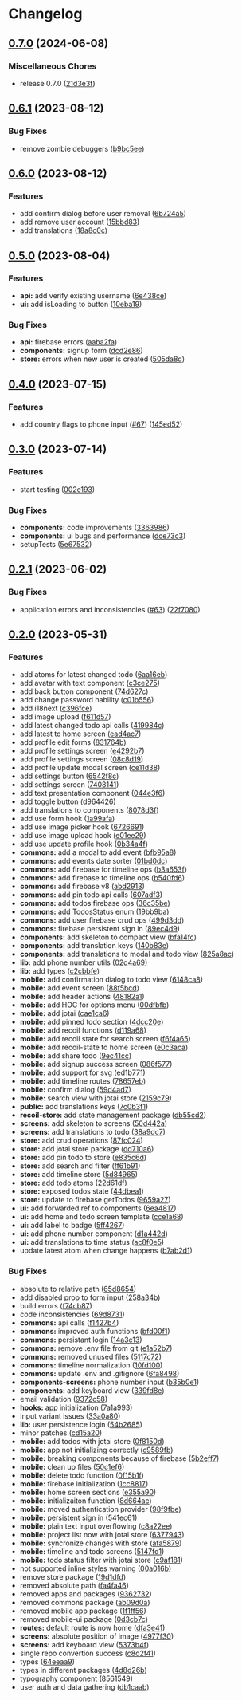 # Changelog

## [0.7.0](https://github.com/leonelmeque/timelin/compare/v0.6.1...v0.7.0) (2024-06-08)


### Miscellaneous Chores

* release 0.7.0 ([21d3e3f](https://github.com/leonelmeque/timelin/commit/21d3e3f9410161c635918b3070bd45de9429323f))

## [0.6.1](https://github.com/leonelmeque/timelin/compare/v0.6.0...v0.6.1) (2023-08-12)


### Bug Fixes

* remove zombie debuggers ([b9bc5ee](https://github.com/leonelmeque/timelin/commit/b9bc5ee2b7eff01617bba9358bf75b6491c80c62))

## [0.6.0](https://github.com/leonelmeque/timelin/compare/v0.5.0...v0.6.0) (2023-08-12)


### Features

* add confirm dialog before user removal ([6b724a5](https://github.com/leonelmeque/timelin/commit/6b724a5df7d46f17608ed12247112e4cac17478a))
* add remove user account ([15bbd83](https://github.com/leonelmeque/timelin/commit/15bbd835f029b5b3cd58651304000cd95122c1a1))
* add translations ([18a8c0c](https://github.com/leonelmeque/timelin/commit/18a8c0c4b61af398df8d34cdc51d652ed063b870))

## [0.5.0](https://github.com/leonelmeque/timelin/compare/v0.4.0...v0.5.0) (2023-08-04)


### Features

* **api:** add verify existing username ([6e438ce](https://github.com/leonelmeque/timelin/commit/6e438ceb276201649cfe0b63f68618502fa96898))
* **ui:** add isLoading to button ([10eba19](https://github.com/leonelmeque/timelin/commit/10eba193146bc183eeb70dc857231ea372739982))


### Bug Fixes

* **api:** firebase errors ([aaba2fa](https://github.com/leonelmeque/timelin/commit/aaba2fad0b515ef0b7b8387aecb106d3d3e776a7))
* **components:** signup form ([dcd2e86](https://github.com/leonelmeque/timelin/commit/dcd2e86a50b61eae6296831f3ccffa3e68755f72))
* **store:** errors when new user is created ([505da8d](https://github.com/leonelmeque/timelin/commit/505da8d773a389cd01223a96895e514ae87c69fa))

## [0.4.0](https://github.com/leonelmeque/timelin/compare/v0.3.0...v0.4.0) (2023-07-15)


### Features

* add country flags to phone input ([#67](https://github.com/leonelmeque/timelin/issues/67)) ([145ed52](https://github.com/leonelmeque/timelin/commit/145ed523cba616c3d252afcb97052f051d9f8999))

## [0.3.0](https://github.com/leonelmeque/timelin/compare/v0.2.1...v0.3.0) (2023-07-14)


### Features

* start testing ([002e193](https://github.com/leonelmeque/timelin/commit/002e193e0e3fe67c66d101182ff28715bf9322e2))


### Bug Fixes

* **components:** code improvements ([3363986](https://github.com/leonelmeque/timelin/commit/3363986ee2c21ce6e2c34bbdad70dcea2a1b3737))
* **components:** ui bugs and performance ([dce73c3](https://github.com/leonelmeque/timelin/commit/dce73c362400b64602d0635ca6471b0f5679cf15))
* setupTests ([5e67532](https://github.com/leonelmeque/timelin/commit/5e675325bde5e05e66d00dbbb4eea56e7f7edef5))

## [0.2.1](https://github.com/leonelmeque/timelin/compare/v0.2.0...v0.2.1) (2023-06-02)


### Bug Fixes

* application errors and inconsistencies ([#63](https://github.com/leonelmeque/timelin/issues/63)) ([22f7080](https://github.com/leonelmeque/timelin/commit/22f7080b1a863311541969b3736fbbc2c997168b))

## [0.2.0](https://github.com/leonelmeque/timelin/compare/v0.1.0...v0.2.0) (2023-05-31)


### Features

* add atoms for latest changed todo ([6aa16eb](https://github.com/leonelmeque/timelin/commit/6aa16eb4221eb31fad8caf1907bd01c8dbd5faad))
* add avatar with text component ([c3ce275](https://github.com/leonelmeque/timelin/commit/c3ce27517d45a737fed15f1eb898b51a61ba40d0))
* add back button component ([74d627c](https://github.com/leonelmeque/timelin/commit/74d627c4735ae7d87e1eee4e33c8616e4e4fa7b5))
* add change password hability ([c01b556](https://github.com/leonelmeque/timelin/commit/c01b556577cd214241f676760b81789e753392c9))
* add i18next ([c396fce](https://github.com/leonelmeque/timelin/commit/c396fce001924065f08cb8292d65378f98240a25))
* add image upload ([f611d57](https://github.com/leonelmeque/timelin/commit/f611d57032cb769cafd1d33f940e133a138571b2))
* add latest changed todo api calls ([419984c](https://github.com/leonelmeque/timelin/commit/419984c6cbacdf87a6e73c8a7db1c271f0271a6b))
* add latest to home screen ([ead4ac7](https://github.com/leonelmeque/timelin/commit/ead4ac7e51c189946daeb373bf019bf150fa244f))
* add profile edit forms ([831764b](https://github.com/leonelmeque/timelin/commit/831764b67610d3680da1404f8664c833652080d2))
* add profile settings screen ([e4292b7](https://github.com/leonelmeque/timelin/commit/e4292b7f376c5f4a3945c77e5ebc8ccc854f5d10))
* add profile settings screen ([08c8d19](https://github.com/leonelmeque/timelin/commit/08c8d19e522be592c330d58842d1e923ac14f12d))
* add profile update modal screen ([ce11d38](https://github.com/leonelmeque/timelin/commit/ce11d38b7b4f0fee6da73ea4e942038d0bba78af))
* add settings button ([6542f8c](https://github.com/leonelmeque/timelin/commit/6542f8ca12b7be73caf6830d36a09e2542700e94))
* add settings screen ([7408141](https://github.com/leonelmeque/timelin/commit/74081410190ba8fdcf02ed7469a4371f8f59d4da))
* add text presentation component ([044e3f6](https://github.com/leonelmeque/timelin/commit/044e3f65f5a8ae1c9c2f9312d535d98f28727e24))
* add toggle button ([d964426](https://github.com/leonelmeque/timelin/commit/d964426471c8c02c7fb97303024107891fac348f))
* add translations to components ([8078d3f](https://github.com/leonelmeque/timelin/commit/8078d3fa6188ef43fc6ba67c22da270910409c8b))
* add use form hook ([1a99afa](https://github.com/leonelmeque/timelin/commit/1a99afa63dd0cf88977135e6e20d62d10fd76c83))
* add use image picker hook ([6726691](https://github.com/leonelmeque/timelin/commit/6726691388d4a5fd317d63f9970f29963c246d6c))
* add use image upload hook ([e01ee29](https://github.com/leonelmeque/timelin/commit/e01ee298866a2378e59411aec553fe7422811bc2))
* add use update profile hook ([0b34a4f](https://github.com/leonelmeque/timelin/commit/0b34a4f5b5166d083a0ef4369242c9ed1ce9d11c))
* **commons:** add a modal to add event ([bfb95a8](https://github.com/leonelmeque/timelin/commit/bfb95a87571174e07a7d61634d289f499a0ecdc9))
* **commons:** add events date sorter ([01bd0dc](https://github.com/leonelmeque/timelin/commit/01bd0dc1e9a49c2544141bea448186020ab0b630))
* **commons:** add firebase for timeline ops ([b3a653f](https://github.com/leonelmeque/timelin/commit/b3a653f0ff622ab316a64a0d247c91e0231e90a3))
* **commons:** add firebase to timeline ops ([b540fd6](https://github.com/leonelmeque/timelin/commit/b540fd6de118d507ffdafbc006a33636428de604))
* **commons:** add firebase v8 ([abd2913](https://github.com/leonelmeque/timelin/commit/abd2913d3fa7f35604052f2ecfc8521ac8798af5))
* **commons:** add pin todo api calls ([607adf3](https://github.com/leonelmeque/timelin/commit/607adf3c56d695911e9a7d913434661d22587472))
* **commons:** add todos firebase ops ([36c35be](https://github.com/leonelmeque/timelin/commit/36c35be2caa1b94444d71028460b547acfe23fa6))
* **commons:** add TodosStatus enum ([19bb9ba](https://github.com/leonelmeque/timelin/commit/19bb9ba6ba1f52813e131741146b04574326f408))
* **commons:** add user firebase crud ops ([499d3dd](https://github.com/leonelmeque/timelin/commit/499d3ddff6a0da5f3022fb3128352cdcd5a383c8))
* **commons:** firebase persistent sign in ([89ec4d9](https://github.com/leonelmeque/timelin/commit/89ec4d92af208cf1e9ccbd907b05499125826d15))
* **components:** add skeleton to compact view ([bfa14fc](https://github.com/leonelmeque/timelin/commit/bfa14fca8299aba7c19edd8e402ca80a5443f213))
* **components:** add translation keys ([140b83e](https://github.com/leonelmeque/timelin/commit/140b83e208e319c9bb6468e72b9fd0cd062b935f))
* **components:** add translations to modal and todo view ([825a8ac](https://github.com/leonelmeque/timelin/commit/825a8ac981b52e56cd83dfdd229bc0a3fdec0016))
* **lib:** add phone number utils ([02d4a69](https://github.com/leonelmeque/timelin/commit/02d4a69a671dcb96548f20c95ffdac0299d90496))
* **lib:** add types ([c2cbbfe](https://github.com/leonelmeque/timelin/commit/c2cbbfeea516a849b062cc6d2dc13db9819d2102))
* **mobile:** add confirmation dialog to todo view ([6148ca8](https://github.com/leonelmeque/timelin/commit/6148ca8fce94071bec078104b8d3f704547345b1))
* **mobile:** add event screen ([88f5bcd](https://github.com/leonelmeque/timelin/commit/88f5bcd4c35555343dbaf5fde2aac5536a1a9ad2))
* **mobile:** add header actions ([48182a1](https://github.com/leonelmeque/timelin/commit/48182a150985f4b27d4d9c02b5b87ae0771b2910))
* **mobile:** add HOC for options menu ([00dfbfb](https://github.com/leonelmeque/timelin/commit/00dfbfbc62b85f31a631d4299780e51d86f94ca6))
* **mobile:** add jotai ([cae1ca6](https://github.com/leonelmeque/timelin/commit/cae1ca6c278363320aa19a7af2f151684f8d5d5b))
* **mobile:** add pinned todo section ([4dcc20e](https://github.com/leonelmeque/timelin/commit/4dcc20e37cff44bc981fb81189b592899bf04df4))
* **mobile:** add recoil functions ([d119a68](https://github.com/leonelmeque/timelin/commit/d119a681b53be8c150f41bc1436d9a056eeecf37))
* **mobile:** add recoil state for search screen ([f6f4a65](https://github.com/leonelmeque/timelin/commit/f6f4a65501d8d855bcd4f623b13a7c3d1d11ed60))
* **mobile:** add recoil-state to home screen ([e0c3aca](https://github.com/leonelmeque/timelin/commit/e0c3aca2431db74addd0e617ddd168a422b01b61))
* **mobile:** add share todo ([9ec41cc](https://github.com/leonelmeque/timelin/commit/9ec41cc077bcefe03257f8fbeabe980ac9305d26))
* **mobile:** add signup success screen ([086f577](https://github.com/leonelmeque/timelin/commit/086f577f5ba028667951caf8a03fb770b1f240ce))
* **mobile:** add support for svg ([ed1b771](https://github.com/leonelmeque/timelin/commit/ed1b771763a70d7d9bed7467136a3b8c0daed94a))
* **mobile:** add timeline routes ([78657eb](https://github.com/leonelmeque/timelin/commit/78657ebaa8296c399e59bcd8ca7bc24c18539e56))
* **mobile:** confirm dialog ([59d4ad7](https://github.com/leonelmeque/timelin/commit/59d4ad712b23573c0b3a63f3a52a4c97365862ad))
* **mobile:** search view with jotai store ([2159c79](https://github.com/leonelmeque/timelin/commit/2159c797b2d38bdf4eb4c6f9b0a7db88363be7d4))
* **public:** add translations keys ([7c0b3f1](https://github.com/leonelmeque/timelin/commit/7c0b3f15cc66d3d664340d9eec54c8e4700af5b4))
* **recoil-store:** add state management package ([db55cd2](https://github.com/leonelmeque/timelin/commit/db55cd277d2d0eae17b297e2f136aca621c5842a))
* **screens:** add skeleton to screens ([50d442a](https://github.com/leonelmeque/timelin/commit/50d442abd7e86a9af54ba92eb3e1867efb841722))
* **screens:** add translations to todo ([38a9dc7](https://github.com/leonelmeque/timelin/commit/38a9dc757785c41cdf70faeb02a44c4410a6bc53))
* **store:** add crud operations ([87fc024](https://github.com/leonelmeque/timelin/commit/87fc0242e20436857c037c435c90ac8dca24bafe))
* **store:** add jotai store package ([dd710a6](https://github.com/leonelmeque/timelin/commit/dd710a6b77c0c3c210c7dbdb526a2f93c42ca683))
* **store:** add pin todo to store ([e835c6d](https://github.com/leonelmeque/timelin/commit/e835c6d23517194a83e590268cfb2c63a68ddd6f))
* **store:** add search and filter ([ff61b91](https://github.com/leonelmeque/timelin/commit/ff61b91c499cab38f1b08ce349be4240e7d7e8f1))
* **store:** add timeline store ([5d84965](https://github.com/leonelmeque/timelin/commit/5d84965f5e81db23ba81b6700d1922db54ed6249))
* **store:** add todo atoms ([22d61df](https://github.com/leonelmeque/timelin/commit/22d61df2d06abb3e0b963d125bbec4183ba2b3f9))
* **store:** exposed todos state ([44dbea1](https://github.com/leonelmeque/timelin/commit/44dbea1ec3a72093ef494463459edb2df27c2f86))
* **store:** update to firebase getTodos ([9659a27](https://github.com/leonelmeque/timelin/commit/9659a279a84bfeb547bd85eda539431074ecbef6))
* **ui:** add forwarded ref to components ([6ea4817](https://github.com/leonelmeque/timelin/commit/6ea4817d9a4706302844f3faea79be4e4b1ec5d9))
* **ui:** add home and todo screen template ([cce1a68](https://github.com/leonelmeque/timelin/commit/cce1a6881951476b82ce4bcb9f3c531beff6cf0b))
* **ui:** add label to badge ([5ff4267](https://github.com/leonelmeque/timelin/commit/5ff42678d296712a855fd5bde0ea4485b3526f57))
* **ui:** add phone number component ([d1a442d](https://github.com/leonelmeque/timelin/commit/d1a442d8ea8f43401069a2dedb33bce56bc855c6))
* **ui:** add translations to time status ([ac8f0e5](https://github.com/leonelmeque/timelin/commit/ac8f0e586789c86c1a8cc15efdef40616ccfabba))
* update latest atom when change happens ([b7ab2d1](https://github.com/leonelmeque/timelin/commit/b7ab2d136fe889890880fab8467043816f2f7fd9))


### Bug Fixes

* absolute to relative path ([65d8654](https://github.com/leonelmeque/timelin/commit/65d86544ad5bb3ab34eafa3b3f648d943d585e55))
* add disabled prop to form input ([258a34b](https://github.com/leonelmeque/timelin/commit/258a34b01796e5ae21e7da33098d3a1081ff4ce9))
* build errors ([f74cb87](https://github.com/leonelmeque/timelin/commit/f74cb87b46d0e0debbc140cfba70382f4eacf376))
* code inconsistencies ([69d8731](https://github.com/leonelmeque/timelin/commit/69d87311a55666170217212aecebcec1a003bf61))
* **commons:** api calls ([f1427b4](https://github.com/leonelmeque/timelin/commit/f1427b4872ab2211f2404841b40f0f3949f577df))
* **commons:** improved auth functions ([bfd00f1](https://github.com/leonelmeque/timelin/commit/bfd00f1792f0bc3110a2e12db75af25e84685771))
* **commons:** persistant login ([14a3c13](https://github.com/leonelmeque/timelin/commit/14a3c1391b05b652c38cc49979fd7a3953e54ee8))
* **commons:** remove .env file from git ([e1a52b7](https://github.com/leonelmeque/timelin/commit/e1a52b732f985368db95b53ed50fdba91f2a0c29))
* **commons:** removed unused files ([5117c72](https://github.com/leonelmeque/timelin/commit/5117c72da111b927591e90aed27ae702c8000053))
* **commons:** timeline normalization ([10fd100](https://github.com/leonelmeque/timelin/commit/10fd1003d154f781065970d204ed723a4fd40fd7))
* **commons:** update .env and .gitignore ([6fa8498](https://github.com/leonelmeque/timelin/commit/6fa849871bd43e0631e1804efe11b5575f6ead97))
* **components-screens:** phone number input ([b35b0e1](https://github.com/leonelmeque/timelin/commit/b35b0e1c3781fd0a48aa48a525f4d29cf3069b0f))
* **components:** add keyboard view ([339fd8e](https://github.com/leonelmeque/timelin/commit/339fd8e9f90dbae16fa0b658fdb08ab0a39105f4))
* email validation ([9372c58](https://github.com/leonelmeque/timelin/commit/9372c580e3e507139ed639b3698b4ea8d8b2df24))
* **hooks:** app initialization ([7a1a993](https://github.com/leonelmeque/timelin/commit/7a1a993d74a4f54871cfb0ad979b6a3dcb3cdefb))
* input variant issues ([33a0a80](https://github.com/leonelmeque/timelin/commit/33a0a80b625089f9532714683f7e1e656019dd0b))
* **lib:** user persistence login ([54b2685](https://github.com/leonelmeque/timelin/commit/54b2685267331912267033e64a2fb820aa7bab07))
* minor patches ([cd15a20](https://github.com/leonelmeque/timelin/commit/cd15a20c2b94044686dfcc0d39d3925cd980adeb))
* **mobile:** add todos with jotai store ([0f8150d](https://github.com/leonelmeque/timelin/commit/0f8150d4d110c23423df4d421eaba1f34b07b486))
* **mobile:** app not initializing correctly ([c9589fb](https://github.com/leonelmeque/timelin/commit/c9589fb5d830cd4bac5e016016ec61da7902868f))
* **mobile:** breaking components because of firebase ([5b2eff7](https://github.com/leonelmeque/timelin/commit/5b2eff7e38c472c095263dd31061105fc1552d2c))
* **mobile:** clean up files ([50c1ef6](https://github.com/leonelmeque/timelin/commit/50c1ef6e421831f0b3a78de1a7a677d99b83f352))
* **mobile:** delete todo function ([0f15b1f](https://github.com/leonelmeque/timelin/commit/0f15b1fffd094b88349ad32b859fda841d675934))
* **mobile:** firebase initialization ([1cc8817](https://github.com/leonelmeque/timelin/commit/1cc8817c307f096ed26f822ed9fcb0bf7eeb4e5a))
* **mobile:** home screen sections ([e355a90](https://github.com/leonelmeque/timelin/commit/e355a90a21f9a6563164e41666870fc4069b504b))
* **mobile:** initializaiton function ([8d664ac](https://github.com/leonelmeque/timelin/commit/8d664ac09d17066419b694a6f738a3829f436ef2))
* **mobile:** moved authentication provider ([98f9fbe](https://github.com/leonelmeque/timelin/commit/98f9fbea8e734cde52d9f5acfaca56194fe9acf9))
* **mobile:** persistent sign in ([541ec61](https://github.com/leonelmeque/timelin/commit/541ec61e2f9f929e635e37cd09c8107e320059d5))
* **mobile:** plain text input overflowing ([c8a22ee](https://github.com/leonelmeque/timelin/commit/c8a22eeed7a76597ab598e115e8dc98796f3330b))
* **mobile:** project list now with jotai store ([6377943](https://github.com/leonelmeque/timelin/commit/63779435c010961cb69001acbec263bce8fbca1c))
* **mobile:** syncronize changes with store ([afa5879](https://github.com/leonelmeque/timelin/commit/afa587905f61b6f42169d4808536f73841fbbbf7))
* **mobile:** timeline and todo screens ([5147fd1](https://github.com/leonelmeque/timelin/commit/5147fd12fcf6fd6e31260d208c0027da8b1a313c))
* **mobile:** todo status filter with jotai store ([c9af181](https://github.com/leonelmeque/timelin/commit/c9af1811220f12ae632f56610068362e11bf7402))
* not supported inline styles warning ([00a016b](https://github.com/leonelmeque/timelin/commit/00a016bb03dea274f08687f714eca93b46521377))
* remove store package ([19d1dfd](https://github.com/leonelmeque/timelin/commit/19d1dfda8be7470718521f1fdd0f149ed5c1e841))
* removed absolute path ([fa4fa46](https://github.com/leonelmeque/timelin/commit/fa4fa462bfa52cf20e4e1e62cb4b9973794b0d75))
* removed apps and packages ([9362732](https://github.com/leonelmeque/timelin/commit/93627326c80aaea915c06253ab3dc04d9b12cf3c))
* removed commons package ([ab09d0a](https://github.com/leonelmeque/timelin/commit/ab09d0a59a13985525fe6da504a6ae151913f047))
* removed mobile app package ([1f1ff56](https://github.com/leonelmeque/timelin/commit/1f1ff5619564de57980a65c49dd6aef3a0bcb6d3))
* removed mobile-ui package ([0d3cb7c](https://github.com/leonelmeque/timelin/commit/0d3cb7c9bdf53a86a43733975ee7a16b86573787))
* **routes:** default route is now home ([dfa3e41](https://github.com/leonelmeque/timelin/commit/dfa3e417470d9c4c2dd54d5e09f1cdf4c49cfce7))
* **screens:** absolute position of image ([4977f30](https://github.com/leonelmeque/timelin/commit/4977f3089a0e0f552859453babe12a00c8dd6bf5))
* **screens:** add keyboard view ([5373b4f](https://github.com/leonelmeque/timelin/commit/5373b4feb792351b67f802ad3ff360ff4454882f))
* single repo convertion success ([c8d2f41](https://github.com/leonelmeque/timelin/commit/c8d2f41c45609befc8eb79f6ff66e4100d610d57))
* types ([64eeaa9](https://github.com/leonelmeque/timelin/commit/64eeaa900e02234beb3f5235b9f96c18a581d053))
* types in different packages ([4d8d26b](https://github.com/leonelmeque/timelin/commit/4d8d26bf6b57d83c60935def9af9c0d1f38aee97))
* typography component ([8561549](https://github.com/leonelmeque/timelin/commit/85615497ab93dd6e3aa7fc47170721fc829a392d))
* user auth and data gathering ([db1caab](https://github.com/leonelmeque/timelin/commit/db1caabff20beb9a40832016a65a8d70b42d3a7c))
